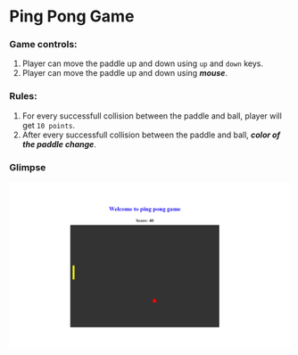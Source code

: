 # Ping Pong Game

### Game controls:
1. Player can move the paddle up and down using `up` and `down` keys.
2. Player can move the paddle up and down using **_mouse_**.

### Rules:
1. For every successfull collision between the paddle and ball, player will get `10 points`.
2. After every successfull collision between the paddle and ball, ***color of the paddle change***.

### Glimpse

![game-screenshot](image.png)